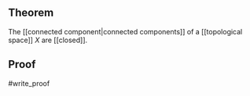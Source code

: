 ## Theorem
The [[connected component|connected components]] of a [[topological space]] $X$ are [[closed]].
## Proof
#write_proof